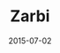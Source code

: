 ---
layout: post
title: "Zarbi"
date: 2015-07-02
categories: [Rencontre aléatoire]
image: http://www.pokepedia.fr/images/5/53/Zarbi.png
caught: Zarbi
location: Grotte Mirage
level: 36
version: OR
---